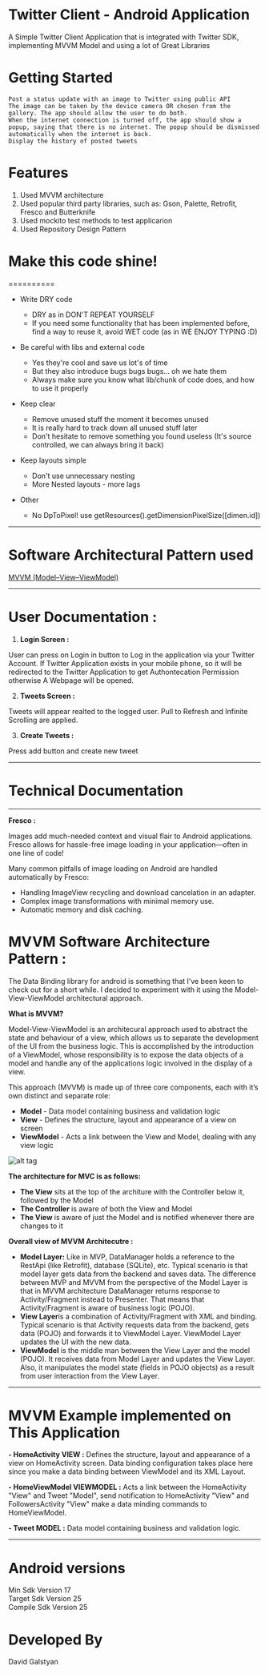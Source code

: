 Twitter Client - Android Application
==========
A Simple Twitter Client Application that is integrated with Twitter SDK, implementing MVVM Model and using a lot of Great Libraries

Getting Started
==========
```
Post a status update with an image to Twitter using public API 
The image can be taken by the device camera OR chosen from the gallery. The app should allow the user to do both. 
When the internet connection is turned off, the app should show a popup, saying that there is no internet. The popup should be dismissed automatically when the internet is back. 
Display the history of posted tweets
```

Features
==========
1. Used MVVM architecture
2. Used popular third party libraries, such as: Gson, Palette, Retrofit, Fresco and Butterknife
3. Used mockito test methods to test applicarion
4. Used Repository Design Pattern

# Make this code shine!
==========

-  Write DRY code

    - DRY as in DON'T REPEAT YOURSELF
    - If you need some functionality that has been implemented before,
      find a way to reuse it, avoid WET code (as in WE ENJOY TYPING :D)

- Be careful with libs and external code

    - Yes they're cool and save us lot's of time
    - But they also introduce bugs bugs bugs... oh we hate them
    - Always make sure you know what lib/chunk of code does, and how to use it properly

-  Keep clear

    - Remove unused stuff the moment it becomes unused
    - It is really hard to track down all unused stuff later
    - Don't hesitate to remove something you found useless
      (It's source controlled, we can always bring it back)

-  Keep layouts simple

    - Don't use unnecessary nesting
    - More Nested layouts - more lags

-  Other

    - No DpToPixel! use getResources().getDimensionPixelSize([dimen.id])
-----------------------------------------------------------------------------------------------------


# Software Architectural Pattern used
[MVVM (Model–View–ViewModel)](https://en.wikipedia.org/wiki/Model–view–viewmodel)

-----------------------------------------------------------------------------------------------------

# User Documentation :

1. **Login Screen :**

User can press on Login in button to Log in the application via your Twitter Account. If Twitter Application exists in your mobile phone, so it will be redirected to the Twitter Application to get Authontecation Permission otherwise A Webpage will be opened.

2. **Tweets Screen :**

Tweets will appear realted to the logged user. Pull to Refresh and Infinite Scrolling are applied.

3. **Create Tweets :**

Press add button and create new tweet

-----------------------------------------------------------------------------------------------------

# Technical Documentation
-----------------------------------------------------------------------------------------------------
**Fresco :**

Images add much-needed context and visual flair to Android applications. Fresco allows for hassle-free image loading in your application—often in one line of code!

Many common pitfalls of image loading on Android are handled automatically by Fresco:
- Handling ImageView recycling and download cancelation in an adapter.
- Complex image transformations with minimal memory use.
- Automatic memory and disk caching.

# MVVM Software Architecture Pattern :

The Data Binding library for android is something that I’ve been keen to check out for a short while. I decided to experiment with it using the Model-View-ViewModel architectural approach.

**What is MVVM?**

Model-View-ViewModel is an architecural approach used to abstract the state and behaviour of a view, which allows us to separate the development of the UI from the business logic. This is accomplished by the introduction of a ViewModel, whose responsibility is to expose the data objects of a model and handle any of the applications logic involved in the display of a view.

This approach (MVVM) is made up of three core components, each with it’s own distinct and separate role:
- **Model** - Data model containing business and validation logic
- **View** - Defines the structure, layout and appearance of a view on screen
- **ViewModel** - Acts a link between the View and Model, dealing with any view logic

![alt tag](https://cdn-images-1.medium.com/max/1400/1*WfT-BCzN0ZAGzdE30oea1g.png)

**The architecture for MVC is as follows:**
- **The View** sits at the top of the architure with the Controller below it, followed by the Model
- **The Controller** is aware of both the View and Model
- **The View** is aware of just the Model and is notified whenever there are changes to it

**Overall view of MVVM Architecutre :**
- **Model Layer:** Like in MVP, DataManager holds a reference to the RestApi (like Retrofit), database (SQLite), etc. Typical scenario is that model layer gets data from the backend and saves data. The difference between MVP and MVVM from the perspective of the Model Layer is that in MVVM architecture DataManager returns response to Activity/Fragment instead to Presenter. That means that Activity/Fragment is aware of business logic (POJO).
- **View Layer**is a combination of Activity/Fragment with XML and binding. Typical scenario is that Activity requests data from the backend, gets data (POJO) and forwards it to ViewModel Layer. ViewModel Layer updates the UI with the new data.
- **ViewModel** is the middle man between the View Layer and the model (POJO). It receives data from Model Layer and updates the View Layer. Also, it manipulates the model state (fields in POJO objects) as a result from user interaction from the View Layer.

-----------------------------------------------------------------------------------------------------

# MVVM Example implemented on This Application

**- HomeActivity VIEW :**
Defines the structure, layout and appearance of a view on HomeActivity screen. Data binding configuration takes place here since you make a data binding between ViewModel and its XML Layout.

**- HomeViewModel VIEWMODEL :**
Acts a link between the HomeActivity "View" and Tweet "Model", send notification to HomeActivity "View" and FollowersActivity "View" make a data minding commands to HomeViewModel.

**- Tweet MODEL :**
Data model containing business and validation logic.

-----------------------------------------------------------------------------------------------------

Android versions
==========
Min Sdk Version 17 <br/>
Target Sdk Version 25 <br/>
Compile Sdk Version 25

Developed By
==========
David Galstyan
